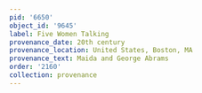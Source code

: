 ```yaml
---
pid: '6650'
object_id: '9645'
label: Five Women Talking
provenance_date: 20th century
provenance_location: United States, Boston, MA
provenance_text: Maida and George Abrams
order: '2160'
collection: provenance
---
```

